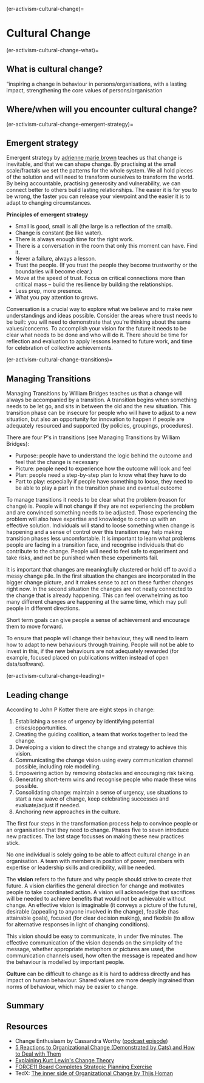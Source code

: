 (er-activism-cultural-change)=

# Cultural Change

(er-activism-cultural-change-what)=

## What is cultural change?

“inspiring a change in behaviour in persons/organisations, with a lasting impact, strengthening the core values of persons/organisation

## Where/when will you encounter cultural change?


(er-activism-cultural-change-emergent-strategy)=

## Emergent strategy

Emergent strategy by [adrienne marie brown](https://adriennemareebrown.net/) teaches us that change is inevitable, and that we can shape change. 
By practising at the small scale/fractals we set the patterns for the whole system. 
We all hold pieces of the solution and will need to transform ourselves to transform the world. 
By being accountable, practising generosity and vulnerability, we can connect better to others build lasting relationships. 
The easier it is for you to be wrong, the faster you can release your viewpoint and the easier it is to adapt to changing circumstances. 

**Principles of emergent strategy**
*	Small is good, small is all (the large is a reflection of the small).
*	Change is constant (be like water).
*	There is always enough time for the right work. 
*	There is a conversation in the room that only this moment can have. Find it.
*	Never a failure, always a lesson.
*	Trust the people. (If you trust the people they become trustworthy or the boundaries will become clear.)
*	Move at the speed of trust. Focus on critical connections more than critical mass – build the resilience by building the relationships.
*	Less prep, more presence.
*	What you pay attention to grows.

Conversation is a crucial way to explore what we believe and to make new understandings and ideas possible. 
Consider the areas where trust needs to be built: you will need to demonstrate that you're thinking about the same values/concerns. 
To accomplish your vision for the future it needs to be clear what needs to be done and who will do it. 
There should be time for reflection and evaluation to apply lessons learned to future work, and time for celebration of collective achievements. 

(er-activism-cultural-change-transitions)=
## Managing Transitions

Managing Transitions by William Bridges teaches us that a change will always be accompanied by a transition. 
A transition begins when something needs to be let go, and sits in between the old and the new situation. 
This transition phase can be insecure for people who will have to adjust to a new situation, but also an opportunity for innovation to happen if people are adequately resourced and supported (by policies, groupings, procedures). 

There are four P's in transitions (see Managing Transitions by William Bridges): 
- Purpose: people have to understand the logic behind the outcome and feel that the change is necessary
- Picture: people need to experience how the outcome will look and feel
- Plan: people need a step-by-step plan to know what they have to do
- Part to play: especially if people have something to loose, they need to be able to play a part in the transition phase and eventual outcome

To manage transitions it needs to be clear what the problem (reason for change) is. 
People will not change if they are not experiencing the problem and are convinced something needs to be adjusted. 
Those experiencing the problem will also have expertise and knowledge to come up with an effective solution. 
Individuals will stand to loose something when change is happening and a sense of control over this transition may help making transition phases less uncomfortable. 
It is important to learn what problems people are facing in a transition face, and recognise individuals that do contribute to the change. 
People will need to feel safe to experiment and take risks, and not be punished when these experiments fail.

It is important that changes are meaningfully clustered or hold off to avoid a messy change pile. 
In the first situation the changes are incorporated in the bigger change picture, and it makes sense to act on these further changes right now. 
In the second situation the changes are not neatly connected to the change that is already happening. 
This can feel overwhelming as too many different changes are happening at the same time, which may pull people in different directions. 

Short term goals can give people a sense of achievement and encourage them to move forward.  

To ensure that people will change their behaviour, they will need to learn how to adapt to new behaviours through training. 
People will not be able to invest in this, if the new behaviours are not adequately rewarded (for example, focused placed on publications written instead of open data/software).

(er-activism-cultural-change-leading)=
## Leading change

According to John P Kotter there are eight steps in change:
1.	Establishing a sense of urgency by identifying potential crises/opportunities.
2.	Creating the guiding coalition, a team that works together to lead the change.
3.	Developing a vision to direct the change and strategy to achieve this vision.
4.	Communicating the change vision using every communication channel possible, including role modelling.
5.	Empowering action by removing obstacles and encouraging risk taking.
6.	Generating short-term wins and recognise people who made these wins possible.
7.	Consolidating change: maintain a sense of urgency, use situations to start a new wave of change, keep celebrating successes and evaluate/adjust if needed. 
8.	Anchoring new approaches in the culture.

The first four steps in the transformation process help to convince people or an organisation that they need to change. 
Phases five to seven introduce new practices. 
The last stage focusses on making these new practices stick. 

No one individual is solely going to be able to affect cultural change in an organisation. 
A team with members in position of power, members with expertise or leadership skills and credibility, will be needed. 

The **vision** refers to the future and why people should strive to create that future. 
A vision clarifies the general direction for change and motivates people to take coordinated action. 
A vision will acknowledge that sacrifices will be needed to achieve benefits that would not be achievable without change. 
An effective vision is imaginable (it conveys a picture of the future), desirable (appealing to anyone involved in the change), feasible (has attainable goals), focused (for clear decision making), and flexible (to allow for alternative responses in light of changing conditions).

This vision should be easy to communicate, in under five minutes. 
The effective communication of the vision depends on the simplicity of the message, whether appropriate metaphors or pictures are used, the communication channels used, how often the message is repeated and how the behaviour is modelled by important people. 

**Culture** can be difficult to change as it is hard to address directly and has impact on human behaviour. 
Shared values are more deeply ingrained than norms of behaviour, which may be easier to change. 

## Summary

## Resources

- Change Enthusiasm by Cassandra Worthy ([podcast episode](https://open.spotify.com/episode/4J0o5Ob5NsTTfrfkJgHqP4?si=85ad27579ce64308))
- [5 Reactions to Organizational Change (Demonstrated by Cats) and How to Deal with Them](https://change.walkme.com/5-reactions-to-organizational-change-demonstrated-by-cats-and-how-to-deal-with-them/)
- [Explaining Kurt Lewin's Change Theory](https://www.youtube.com/watch?v=WtaYloI-WAQ)
- [FORCE11 Board Completes Strategic Planning Exercise](https://force11.org/post/force11-board-completes-strategic-planning-exercise/)
- TedX: [The inner side of Organizational Change by Thijs Homan](https://www.youtube.com/watch?v=3n-c6iAKFgg)


